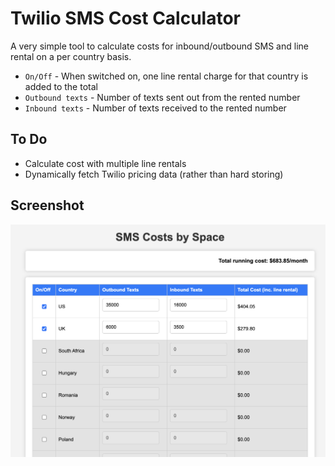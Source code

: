 
# Twilio SMS Cost Calculator

A very simple tool to calculate costs for inbound/outbound SMS and line rental on a per country basis. 

- `On/Off` - When switched on, one line rental charge for that country is added to the total
- `Outbound texts` - Number of texts sent out from the rented number
- `Inbound texts` - Number of texts received to the rented number

## To Do
- Calculate cost with multiple line rentals
- Dynamically fetch Twilio pricing data (rather than hard storing)

## Screenshot

![image](https://raw.githubusercontent.com/Bexolo/twilio-sms-cost-calculator/0db18ec956798bd33f8f9ebb71229c8d43f8d60c/UI%20Preview.png)



